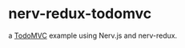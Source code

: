 # nerv-redux-todomvc

a [TodoMVC](https://github.com/tastejs/todomvc) example using Nerv.js and nerv-redux.